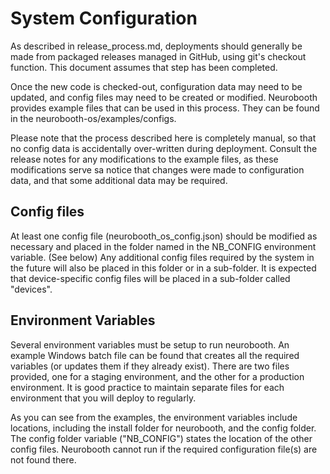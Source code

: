 # System Configuration

As described in release_process.md, deployments should generally be made from packaged releases managed in GitHub, using git's checkout function. 
This document assumes that step has been completed.

Once the new code is checked-out, configuration data may need to be updated, and config files may need to be created or modified. Neurobooth provides example files that can be used in this process. They can be found in the neurobooth-os/examples/configs.

Please note that the process described here is completely manual, so that no config data is accidentally over-written during deployment.
Consult the release notes for any modifications to the example files, as these modifications serve sa notice that changes were made to configuration data, and that some additional data may be required. 

## Config files
At least one config file (neurobooth_os_config.json) should be modified as necessary and placed in the folder named in the NB_CONFIG environment variable. (See below)
Any additional config files required by the system in the future will also be placed in this folder or in a sub-folder. It is expected that device-specific config files will be placed in a sub-folder called "devices".

## Environment Variables
Several environment variables must be setup to run neurobooth. An example Windows batch file can be found that creates all the required variables (or updates them if they already exist). 
There are two files provided, one for a staging environment, and the other for a production environment. 
It is good practice to maintain separate files for each environment that you will deploy to regularly.

As you can see from the examples, the environment variables include locations, including the install folder for neurobooth, and the config folder. The config folder variable ("NB_CONFIG") states the location of the other config files. 
Neurobooth cannot run if the required configuration file(s) are not found there.

